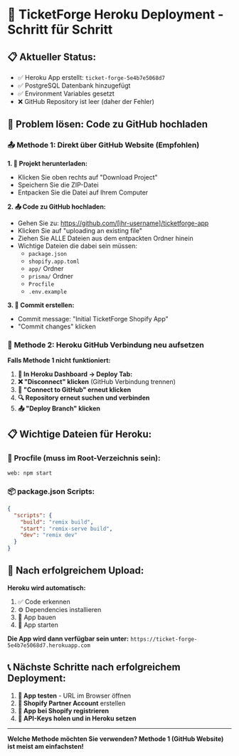 # 🚀 TicketForge Heroku Deployment - Schritt für Schritt

## 📋 **Aktueller Status:**
- ✅ Heroku App erstellt: `ticket-forge-5e4b7e5068d7`
- ✅ PostgreSQL Datenbank hinzugefügt
- ✅ Environment Variables gesetzt
- ❌ GitHub Repository ist leer (daher der Fehler)

## 🔧 **Problem lösen: Code zu GitHub hochladen**

### 📤 **Methode 1: Direkt über GitHub Website (Empfohlen)**

**1. 📁 Projekt herunterladen:**
- Klicken Sie oben rechts auf "Download Project" 
- Speichern Sie die ZIP-Datei
- Entpacken Sie die Datei auf Ihrem Computer

**2. 📤 Code zu GitHub hochladen:**
- Gehen Sie zu: https://github.com/[ihr-username]/ticketforge-app
- Klicken Sie auf "uploading an existing file"
- Ziehen Sie ALLE Dateien aus dem entpackten Ordner hinein
- Wichtige Dateien die dabei sein müssen:
  - `package.json`
  - `shopify.app.toml`
  - `app/` Ordner
  - `prisma/` Ordner
  - `Procfile`
  - `.env.example`

**3. 📝 Commit erstellen:**
- Commit message: "Initial TicketForge Shopify App"
- "Commit changes" klicken

### 🔄 **Methode 2: Heroku GitHub Verbindung neu aufsetzen**

**Falls Methode 1 nicht funktioniert:**

1. **🔗 In Heroku Dashboard → Deploy Tab:**
2. **❌ "Disconnect" klicken** (GitHub Verbindung trennen)
3. **🔗 "Connect to GitHub" erneut klicken**
4. **🔍 Repository erneut suchen und verbinden**
5. **📤 "Deploy Branch" klicken**

## 📋 **Wichtige Dateien für Heroku:**

### 📄 **Procfile (muss im Root-Verzeichnis sein):**
```
web: npm start
```

### 📦 **package.json Scripts:**
```json
{
  "scripts": {
    "build": "remix build",
    "start": "remix-serve build",
    "dev": "remix dev"
  }
}
```

## 🎯 **Nach erfolgreichem Upload:**

**Heroku wird automatisch:**
1. ✅ Code erkennen
2. ⚙️ Dependencies installieren
3. 🔨 App bauen
4. 🚀 App starten

**Die App wird dann verfügbar sein unter:**
`https://ticket-forge-5e4b7e5068d7.herokuapp.com`

## 📞 **Nächste Schritte nach erfolgreichem Deployment:**

1. **🧪 App testen** - URL im Browser öffnen
2. **🔑 Shopify Partner Account** erstellen
3. **📱 App bei Shopify registrieren**
4. **🔐 API-Keys holen und in Heroku setzen**

---

**Welche Methode möchten Sie verwenden? Methode 1 (GitHub Website) ist meist am einfachsten!**